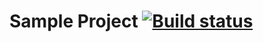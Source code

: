 # Sample Project [![Build status](https://ci.appveyor.com/api/projects/status/jnac5hdypding6x1/branch/master?svg=true)](https://ci.appveyor.com/project/GOODRUS/cucumber/branch/master)
